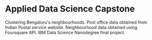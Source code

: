 # Applied Data Science Capstone
Clustering Bengaluru's neighbourhoods. Post office data obtained from Indian Postal service website. Neighbourhood data obtained using Foursquare API. IBM Data Science Nanodegree final project.
